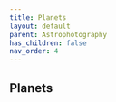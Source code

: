 ```yaml
---
title: Planets
layout: default
parent: Astrophotography
has_children: false
nav_order: 4
---
```


## Planets
